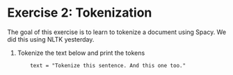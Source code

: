 # Exercise 2: Tokenization


The goal of this exercise is to learn to tokenize a document using Spacy. We did this using NLTK yesterday. 

1. Tokenize the text below and print the tokens

    ```
        text = "Tokenize this sentence. And this one too."

    ```